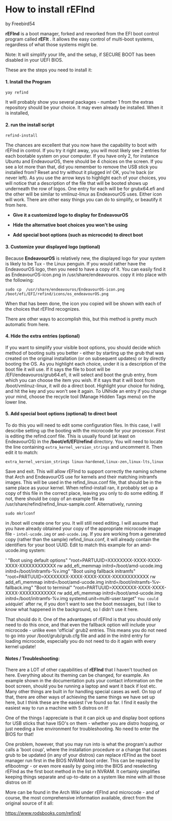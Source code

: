 # How to install rEFInd

by Freebird54

**rEFInd**  is a boot manager, forked and reworked from the EFI boot control program
called  **rEFIt** . It allows the easy control of multi-boot systems, regardless of what
those systems might be.

Note: It will simplify your life, and the setup, if SECURE BOOT has been disabled
in your UEFI BIOS.

These are the steps you need to install it:

#### 1. Install the Program

`yay refind`

It will probably show you several packages - number 1 from the extras repository should
be your choice. It may even already be installed. When it is installed,

#### 2. run the install script

`refind-install`

The chances are excellent that you now have the capability to boot with rEFInd in control.
If you try it right away, you will most likely see 2 entries for each bootable system on your
computer. If you have only 2, for instance Ubuntu and EndeavourOS, there should be 4
choices on the screen. If you see a lot more than that, did you remember to remove the USB
stick you installed from? Reset and try without it plugged in! OK, you're back (or never left).
As you use the arrow keys to highlight each of your choices, you will notice that a description
of the file that will be booted shows up underneath the row of logos. One entry for each will
be for grubx64.efi and the other will be similar to vmlinuz-linux as EndeavourOS uses. Either
icon will work. There are other easy things you can do to simplify, or beautify it from here.

* **Give it a customized logo to display for EndeavourOS**

* **Hide the alternative boot choices you won't be using**
* <strong>Add special boot options (such as microcode) to direct boot</strong>

#### 3. Customize your displayed logo (optional)

Because  **EndeavourOS**  is relatively new, the displayed logo for your system is likely to be
Tux - the Linux penguin. If you would rather have the EndeavourOS logo, then you need to have
a copy of it. You can easily find it as EndeavourOS-icon.png in /usr/share/endeavouros. 
copy it into place with the following:

`sudo cp  /usr/share/endeavouros/EndeavourOS-icon.png /boot/efi/EFI/refind/icons/os_endeavourOS.png`

When that has been done, the icon you copied will be shown with each of the choices that rEFInd recognizes.

There are other ways to accomplish this, but this method is pretty much automatic from here.

#### 4. Hide the extra entries (optional)

If you want to simplify your visible boot options, you should decide which method of booting
suits you better - either by starting up the grub that was created on the original installation (or
on subsequent updates) or by directly booting the OS. As you highlight each choice, under it is a 
description of the boot file it will use. If it says the file to boot will be /EFI/endeavouros/grub64.efi, 
it will select and boot the grub entry, from which you can choose the item you wish. If it says that it
will boot from /boot/vmlinuz-linux, it will do a direct boot.  Highlight your choice for hiding, and hit
the <delete> key and you won't see it again. To UNhide an entry if you change your mind, choose the
recycle tool (Manage Hidden Tags menu) on the lower line.

#### 5.  **Add special boot options (optional) to direct boot**

To do this you will need to edit some configuration files. In this case, I will describe setting up the
booting with the microcode for your processor. First is editing the refind.conf file. This is usually 
found (at least on EndeavourOS) in the  **/boot/efi/EFI/refind**  directory. You will need to locate the
line containing `extra_kernel_version_strings` and uncomment it. Then edit it to match:

`extra_kernel_version_strings linux-hardened,linux-zen,linux-lts,linux`

Save and exit. This will allow rEFInd to support correctly the naming scheme that Arch and EndeavourOS use
for kernels and their matching initramfs images. This will be used in the refind_linux.conf file, that
should be in the same place as yuour kernel. When refind-install ran, it probably set up a copy of this file
in the correct place, leaving you only to do some editing. If not, there should be copy of an example file
as /usr/share/refind/refind_linux-sample.conf. Alternatively, running

`sudo mkrlconf`

in /boot will create one for you. It will still need editing. I will assume that you have already obtained
your copy of the appropriate microcode image file - `intel-ucode.img` or `amd-ucode.img`. If you are working
from a generated copy (rather than the sample) refind_linux.conf, it will already contain the identifiers for
your boot UUID. Edit to match this example for an amd-ucode.img system:

'
"Boot using default options"     "root=PARTUUID=XXXXXXXX-XXXX-XXXX-XXXX-XXXXXXXXXXXX rw add_efi_memmap initrd=/boot/amd-ucode.img initrd=/boot/initramfs-%v.img"
"Boot using fallback initramfs"  "root=PARTUUID=XXXXXXXX-XXXX-XXXX-XXXX-XXXXXXXXXXXX rw add_efi_memmap initrd=/boot/amd-ucode.img initrd=/boot/initramfs-%v-fallback.img"
"Boot to terminal"               "root=PARTUUID=XXXXXXXX-XXXX-XXXX-XXXX-XXXXXXXXXXXX rw add_efi_memmap initrd=/boot/amd-ucode.img initrd=/boot/initramfs-%v.img systemd.unit=multi-user.target"
`
You could add `quiet` after rw, if you don't want to see the boot messages, but I like to know what
happened in the background, so I didn't use it here.

That should do it. One of the advantages of rEFInd is that you should only need to do this once, and that
even the fallback option will include your microcode - unlike even 'official' grub2 entries. This means you
do not need to go into your /boot/grub/grub.cfg file and add in the initrd entry for loading microcode, 
especially you do not need to do it again with every kernel update!

#### Notes / Troubleshooting:

There are a LOT of other capabilities of  **rEFInd**  that I haven't touched on here. Everything about its
theming can be changed, for example. An example shown in the documentation puts your contact
information on the boot screen, should you be running a laptop and want it back if lost etc. Many other things
are built in for handling special cases as well. On top of that, there are other ways of achieving the same
things we have set up here, but I think these are the easiest I've found so far. I find it easily the easiest 
way to run a machine with 5 distros on it!

One of the things I appreciate is that it can pick up and display boot options for USB sticks that have
ISO's on them - whether you are distro hopping, or just needing a live environment for troubleshooting. No need to enter the BIOS for that!

One problem, however, that you may run into is what the program's author calls a 'boot coup', where the 
installation procedure or a change that causes grub to be updated (in any of your distros) can replace rEFInd 
as the boot manager run first in the BIOS NVRAM boot order. This can be repaired by efibootmgr - or even more 
easily by going into the BIOS and reselecting rEFInd as the first boot method in the list in NVRAM. It certainly 
simplifies keeping things separate and up-to-date on a system like mine with all those distros on it!

More can be found in the Arch Wiki under rEFInd and microcode - and of course, the most comprehensive information 
available, direct from the original source of it all:

https://www.rodsbooks.com/refind/

